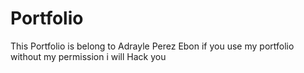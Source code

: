 # Portfolio
This Portfolio is belong to Adrayle Perez Ebon if you use my portfolio without my permission i will Hack you
